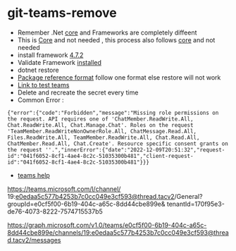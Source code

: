﻿# git-teams-remove
* Remember .Net [core](https://learn.microsoft.com/en-us/dotnet/core/install/how-to-detect-installed-versions?pivots=os-windows) and Frameworks are completely diffeent 
* This is [Core](https://dotnet.microsoft.com/en-us/download/dotnet/thank-you/sdk-6.0.403-windows-x64-installer) and not needed , this process also follows [core](https://learn.microsoft.com/en-us/graph/tutorials/dotnet?tabs=aad&tutorial-step=8) and not needed 
* install framework [4.7.2](https://dotnet.microsoft.com/en-us/download/dotnet-framework/net472)
* Validate Framework [installed](https://learn.microsoft.com/en-us/dotnet/framework/migration-guide/how-to-determine-which-versions-are-installed)
* dotnet restore 
* [Package reference format](https://stackoverflow.com/questions/60089760/cant-restore-nuget-packages-in-framework-4-7-2) follow one format else restore will not work
* [Link to test teams](https://teams.microsoft.com/_?tenantId=170f95e3-de76-4073-8222-7574715537b5)
* Delete and recreate the secret every time
* Common Error :
```
{"error":{"code":"Forbidden","message":"Missing role permissions on the request. API requires one of 'ChatMember.ReadWrite.All, Chat.ReadWrite.All, Chat.Manage.Chat'. Roles on the request 'TeamMember.ReadWriteNonOwnerRole.All, ChatMessage.Read.All, Files.ReadWrite.All, TeamMember.ReadWrite.All, Chat.Read.All, ChatMember.Read.All, Chat.Create'. Resource specific consent grants on the request ''.","innerError":{"date":"2022-12-09T20:51:32","request-id":"041f6052-8cf1-4ae4-8c2c-51035300b481","client-request-id":"041f6052-8cf1-4ae4-8c2c-51035300b481"}}}
```
* [teams help](https://learn.microsoft.com/en-us/graph/api/chatmessage-post?view=graph-rest-1.0&tabs=http)



https://teams.microsoft.com/l/channel/
19:e0edaa5c577b4253b7c0cc049e3cf593@thread.tacv2/General?
groupId=e0cf5f00-6b19-404c-a65c-8dd44cbe899e&
tenantId=170f95e3-de76-4073-8222-7574715537b5

https://graph.microsoft.com/v1.0/teams/e0cf5f00-6b19-404c-a65c-8dd44cbe899e/channels/19:e0edaa5c577b4253b7c0cc049e3cf593@thread.tacv2/messages